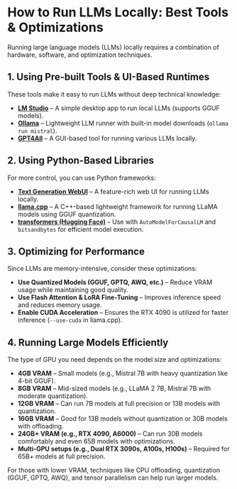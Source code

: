 # How to Run LLMs Locally: Best Tools & Optimizations
Running large language models (LLMs) locally requires a combination of hardware, software, and optimization techniques.

## 1. Using Pre-built Tools & UI-Based Runtimes
These tools make it easy to run LLMs without deep technical knowledge:

- **[LM Studio](https://lmstudio.ai/)** – A simple desktop app to run local LLMs (supports GGUF models).
- **[Ollama](https://ollama.com/)** – Lightweight LLM runner with built-in model downloads (`ollama run mistral`).
- **[GPT4All](https://gpt4all.io/)** – A GUI-based tool for running various LLMs locally.

## 2. Using Python-Based Libraries
For more control, you can use Python frameworks:

- **[Text Generation WebUI](https://github.com/oobabooga/text-generation-webui)** – A feature-rich web UI for running LLMs locally.
- **[llama.cpp](https://github.com/ggerganov/llama.cpp)** – A C++-based lightweight framework for running LLaMA models using GGUF quantization.
- **[transformers (Hugging Face)](https://huggingface.co/docs/transformers/index)** – Use with `AutoModelForCausalLM` and `bitsandbytes` for efficient model execution.

## 3. Optimizing for Performance
Since LLMs are memory-intensive, consider these optimizations:

- **Use Quantized Models (GGUF, GPTQ, AWQ, etc.)** – Reduce VRAM usage while maintaining good quality.
- **Use Flash Attention & LoRA Fine-Tuning** – Improves inference speed and reduces memory usage.
- **Enable CUDA Acceleration** – Ensures the RTX 4090 is utilized for faster inference (`--use-cuda` in llama.cpp).

## 4. Running Large Models Efficiently
The type of GPU you need depends on the model size and optimizations:  

- **4GB VRAM** – Small models (e.g., Mistral 7B with heavy quantization like 4-bit GGUF).  
- **8GB VRAM** – Mid-sized models (e.g., LLaMA 2 7B, Mistral 7B with moderate quantization).  
- **12GB VRAM** – Can run 7B models at full precision or 13B models with quantization.  
- **16GB VRAM** – Good for 13B models without quantization or 30B models with offloading.  
- **24GB+ VRAM (e.g., RTX 4090, A6000)** – Can run 30B models comfortably and even 65B models with optimizations.  
- **Multi-GPU setups (e.g., Dual RTX 3090s, A100s, H100s)** – Required for 65B+ models at full precision.  

For those with lower VRAM, techniques like CPU offloading, quantization (GGUF, GPTQ, AWQ), and tensor parallelism can help run larger models.